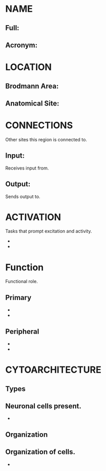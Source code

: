 # NAME

## Full:

## Acronym:

# LOCATION


## Brodmann Area:

## Anatomical Site:

# CONNECTIONS
Other sites this region is connected to.

## Input:
Receives input from.

## Output:
Sends output to.

# ACTIVATION
Tasks that prompt excitation and activity.

-
-

# Function
Functional role.

## Primary
-
-

## Peripheral
-
-

# CYTOARCHITECTURE

## Types
Neuronal cells present.
-
-

## Organization
Organization of cells.
-
-
